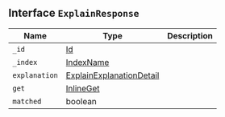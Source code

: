 ## Interface `ExplainResponse`

| Name | Type | Description |
| - | - | - |
| `_id` | [Id](./Id.md) | &nbsp; |
| `_index` | [IndexName](./IndexName.md) | &nbsp; |
| `explanation` | [ExplainExplanationDetail](./ExplainExplanationDetail.md) | &nbsp; |
| `get` | [InlineGet](./InlineGet.md)<TDocument> | &nbsp; |
| `matched` | boolean | &nbsp; |
